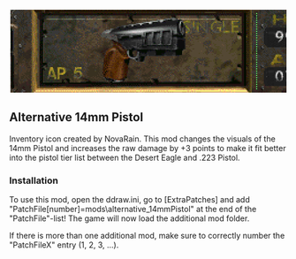 <p align="center"><img src="alternative_14mmPistol.png" alt="Alternative 14mm Pistol"/></p>

Alternative 14mm Pistol
-----------------

Inventory icon created by NovaRain. This mod changes the visuals of the 14mm Pistol and increases the raw damage by +3 points to make it fit better into the pistol tier list between the Desert Eagle and .223 Pistol.

### Installation
To use this mod, open the ddraw.ini, go to [ExtraPatches] and add "PatchFile[number]=mods\alternative_14mmPistol" at the end of the "PatchFile"-list!
The game will now load the additional mod folder.

If there is more than one additional mod, make sure to correctly number the "PatchFileX" entry (1, 2, 3, ...).
